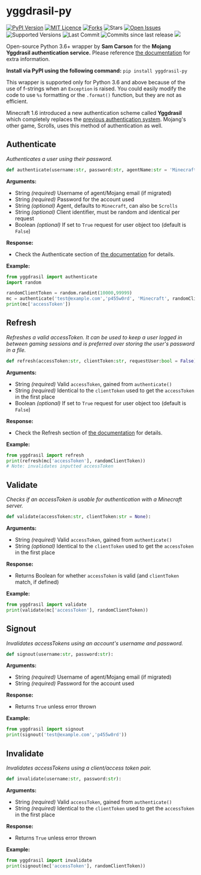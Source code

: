 
# yggdrasil-py
 [![PyPI Version](https://img.shields.io/pypi/v/yggdrasil-py)](https://pypi.org/project/yggdrasil-py/)
 [![MIT Licence](https://img.shields.io/github/license/samcarsonx/yggdrasil-py)](https://github.com/samcarsonx/yggdrasil-py/blob/master/LICENSE.txt)
 [![Forks](https://img.shields.io/github/forks/samcarsonx/yggdrasil-py)](https://github.com/samcarsonx/yggdrasil-py/fork)
 ![Stars](https://img.shields.io/github/stars/samcarsonx/yggdrasil-py)
 [![Open Issues](https://img.shields.io/github/issues/samcarsonx/yggdrasil-py)](https://github.com/samcarsonx/yggdrasil-py/issues)
 ![Supported Versions](https://img.shields.io/pypi/pyversions/yggdrasil-py)
 ![Last Commit](https://img.shields.io/github/last-commit/samcarsonx/yggdrasil-py)
 ![Commits since last release](https://img.shields.io/github/commits-since/samcarsonx/yggdrasil-py/latest)
 ![](https://img.shields.io/pypi/status/yggdrasil-py)

Open-source Python 3.6+ wrapper by **Sam Carson** for the **Mojang Yggdrasil authentication service.** Please reference [the documentation](https://wiki.vg/Authentication) for extra information.

**Install via PyPI using the following command:** `pip install yggdrasil-py`

This wrapper is supported only for Python 3.6 and above because of the use of f-strings when an `Exception` is raised. You could easily modify the code to use `%s` formatting or the `.format()` function, but they are not as efficient.

Minecraft 1.6 introduced a new authentication scheme called **Yggdrasil** which completely replaces the [previous authentication system](https://wiki.vg/Legacy_Authentication "Legacy Authentication"). Mojang's other game, Scrolls, uses this method of authentication as well.

## Authenticate
*Authenticates a user using their password.*
```python
def authenticate(username:str, password:str, agentName:str = 'Minecraft', clientToken:str = None, requestUser:str = False):
```
**Arguments:**
* String *(required)*
Username of agent/Mojang email (if migrated)
* String *(required)*
Password for the account used
* String *(optional)*
Agent, defaults to `Minecraft`, can also be `Scrolls`
* String *(optional)*
Client identifier, must be random and identical per request
* Boolean *(optional)*
If set to `True` request for user object too (default is `False`)

**Response:**
* Check the Authenticate section of [the documentation](https://wiki.vg/Authentication#Authenticate) for details.

**Example:**
```python
from yggdrasil import authenticate
import random

randomClientToken = random.randint(10000,99999)
mc = authenticate('test@example.com','p455w0rd', 'Minecraft', randomClientToken, False)
print(mc['accessToken'])
```

## Refresh
*Refreshes a valid accessToken. It can be used to keep a user logged in between gaming sessions and is preferred over storing the user's password in a file.*
```python
def refresh(accessToken:str, clientToken:str, requestUser:bool = False):
```
**Arguments:**
* String *(required)*
Valid `accessToken`, gained from `authenticate()`
* String *(required)*
Identical to the `clientToken` used to get the `accessToken` in the first place
* Boolean *(optional)*
If set to `True` request for user object too (default is `False`)

**Response:**
* Check the Refresh section of [the documentation](https://wiki.vg/Authentication#Refresh) for details.

**Example:**
```python
from yggdrasil import refresh
print(refresh(mc['accessToken'], randomClientToken))
# Note: invalidates inputted accessToken
```

## Validate
*Checks if an accessToken is usable for authentication with a Minecraft server.*
```python
def validate(accessToken:str, clientToken:str = None):
```
**Arguments:**
* String *(required)*
Valid `accessToken`, gained from `authenticate()`
* String *(optional)*
Identical to the `clientToken` used to get the `accessToken` in the first place

**Response:**
* Returns Boolean for whether `accessToken` is valid (and `clientToken` match, if defined)

**Example:**
```python
from yggdrasil import validate
print(validate(mc['accessToken'], randomClientToken))
```

## Signout
*Invalidates accessTokens using an account's username and password.*
```python
def signout(username:str, password:str):
```
**Arguments:**
* String *(required)*
Username of agent/Mojang email (if migrated)
* String *(required)*
Password for the account used

**Response:**
* Returns `True` unless error thrown

**Example:**
```python
from yggdrasil import signout
print(signout('test@example.com','p455w0rd'))
```

## Invalidate
*Invalidates accessTokens using a client/access token pair.*
```python
def invalidate(username:str, password:str):
```
**Arguments:**
* String *(required)*
Valid `accessToken`, gained from `authenticate()`
* String *(required)*
Identical to the `clientToken` used to get the `accessToken` in the first place

**Response:**
* Returns `True` unless error thrown

**Example:**
```python
from yggdrasil import invalidate
print(signout(mc['accessToken'], randomClientToken))
```
